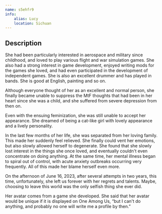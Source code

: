 ```yaml
---
name: s5ehfr9
info:
    alias: Lucy
    location: Sichuan
---
```


## Description 

She had been particularly interested in aerospace and military since childhood, and loved to play various flight and war simulation games. She also had a strong interest in game development, enjoyed writing mods for the games she loved, and had even participated in the development of independent games. She is also an excellent drummer and has played in bands. She is good at English, painting and so on.  

Although everyone thought of her as an excellent and normal person, she finally became unable to suppress the MtF thoughts that had been in her heart since she was a child, and she suffered from severe depression from then on.  

Even with the ensuing feminization, she was still unable to accept her appearance. She dreamed of being a cat-like girl with lovely appearance and a lively personality.  

In the last few months of her life, she was separated from her loving family. This made her suddenly feel relieved. She finally could vent her emotions, but also slowly allowed herself to degenerate. She found that she slowly lost interest in the things she once loved, and eventually couldn't even concentrate on doing anything. At the same time, her mental illness began to spiral out of control, with acute anxiety outbreaks occurring very frequently. All of this made her blame herself even more.  

On the afternoon of June 16, 2023, after several attempts in two years, this time, unfortunately, she left us forever with her regrets and talents. Maybe, choosing to leave this world was the only selfish thing she ever did.  

Her avatar comes from a game she developed. She said that her avatar would be unique if it is displayed on One Among Us, “but I can't do anything, and probably no one will write me a profile by then.”
